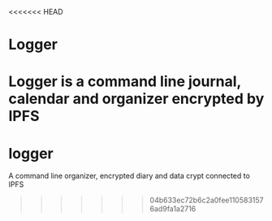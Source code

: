 <<<<<<< HEAD
# Logger
Logger is a command line journal, calendar and organizer encrypted by IPFS
=======
# logger
A command line organizer, encrypted diary and data crypt connected to IPFS
>>>>>>> 04b633ec72b6c2a0fee1105831576ad9fa1a2716
